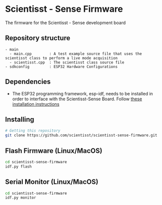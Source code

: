 # Scientisst - Sense Firmware

The firmware for the Scientisst - Sense development board


## Repository structure

```
- main
  - main.cpp        : A test example source file that uses the scientisst class to perform a live mode acquisition
  - scientisst.cpp  : The scientisst class source file
- sdkconfig         : ESP32 Hardware Configurations
```
## Dependencies
- The ESP32 programming framework, esp-idf, needs to be installed in order to interface with the Scientisst-Sense Board.
Follow [these installation instructions](https://docs.espressif.com/projects/esp-idf/en/latest/esp32/get-started/)

## Installing
```sh
# Getting this repository 
git clone https://github.com/scientisst/scientisst-sense-firmware.git
```

## Flash Firmware (Linux/MacOS)
```sh
cd scientisst-sense-firmware 
idf.py flash
```


## Serial Monitor (Linux/MacOS)
```sh
cd scientisst-sense-firmware 
idf.py monitor
```

